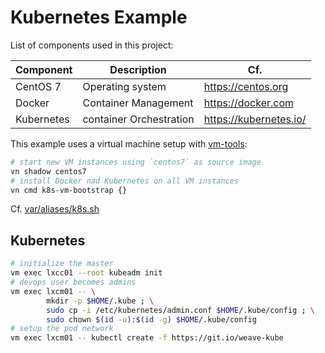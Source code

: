 # Kubernetes Example

List of components used in this project:

Component  | Description                   | Cf.
-----------|-------------------------------|-----------------------
CentOS 7   | Operating system              | <https://centos.org>
Docker     | Container Management          | <https://docker.com>
Kubernetes | container Orchestration       | <https://kubernetes.io/>

This example uses a virtual machine setup with [vm-tools][00]:

```bash
# start new VM instances using `centos7` as source image
vn shadow centos7
# install Docker nad Kubernetes on all VM instances
vn cmd k8s-vm-bootstrap {}
```

Cf. [var/aliases/k8s.sh][01]

## Kubernetes

```bash
# initialize the master
vm exec lxcc01 --root kubeadm init
# devops user becomes admins
vm exec lxcm01 -- \
        mkdir -p $HOME/.kube ; \
        sudo cp -i /etc/kubernetes/admin.conf $HOME/.kube/config ; \
        sudo chown $(id -u):$(id -g) $HOME/.kube/config
# setup the pod network
vm exec lxcm01 -- kubectl create -f https://git.io/weave-kube
```

[00]: https://github.com/vpenso/vm-tools
[01]: var/aliases/k8s.sh
